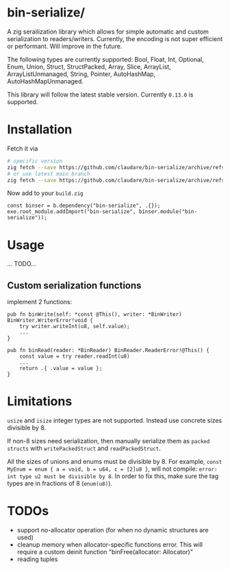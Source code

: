 # bin-serialize/

A zig serailization library which allows for simple automatic and custom serialization to readers/writers. Currently, the encoding is not super efficient or performant. Will improve in the future.

The following types are currently supported: Bool, Float, Int, Optional, Enum, Union, Struct, StructPacked, Array, Slice, ArrayList, ArrayListUnmanaged, String, Pointer, AutoHashMap, AutoHashMapUnmanaged.

This library will follow the latest stable version. Currently `0.13.0` is supported.

# Installation

Fetch it via

```bash
# specific version
zig fetch --save https://github.com/claudare/bin-serialize/archive/refs/tags/{VERSION_TAG}.tar.gz
# or use latest main branch
zig fetch --save https://github.com/claudare/bin-serialize/archive/refs/heads/main.tar.gz
```

Now add to your `build.zig`

```zig
const binser = b.dependency("bin-serialize", .{});
exe.root_module.addImport("bin-serialize", binser.module("bin-serialize"));
```

# Usage

... TODO...

## Custom serialization functions

implement 2 functions:
```zig
pub fn binWrite(self: *const @This(), writer: *BinWriter) BinWriter.WriterError!void {
    try writer.writeInt(u8, self.value);
    ...
}

pub fn binRead(reader: *BinReader) BinReader.ReaderError!@This() {
    const value = try reader.readInt(u8)
    ...
    return .{ .value = value };
}
```

# Limitations

`usize` and `isize` integer types are not supported. Instead use concrete sizes divisible by 8.

If non-8 sizes need serialization, then manually serialize them as `packed structs` with `writePackedStruct` and `readPackedStruct`.

All the sizes of unions and enums must be divisible by 8. For example, `const MyEnum = enum { a = void, b = u64, c = [2]u8 }`, will not compile: `error: int type u2 must be divisible by 8`. In order to fix this, make sure the tag types are in fractions of 8 (`enum(u8)`).

<!-- # ideas
[] continious writer/reader. Provide a union to reader or writer and it would serialize events into a steam. Really good for one-way messaging protocols.
[] continious rpc. Provide reader and writer on Client and Server. Provide enum for both exgress (Server to Client) and ingress (Client to Server). Good for realtime applications. -->

# TODOs
 - support no-allocator operation (for when no dynamic structures are used)
 - cleanup memory when allocator-specific functions error. This will require a custom deinit function "binFree(allocator: Allocator)"
 - reading tuples

